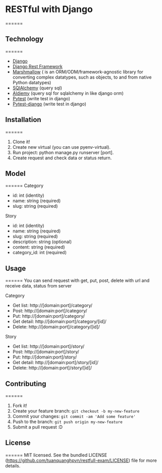 # RESTful with Django
======

## Technology
======
* [Django](https://www.djangoproject.com/)
* [Django Rest Framework](http://www.django-rest-framework.org/)
* [Marshmallow](http://marshmallow.rtfd.org) ( is an ORM/ODM/framework-agnostic library for converting complex datatypes, such as objects, to and from native Python datatypes)
* [SQlAlchemy](http://www.sqlalchemy.org/) (query sql)
* [Aldjemy](https://github.com/Deepwalker/aldjemy/) (query sql for sqlalchemy in like django orm)
* [Pytest](http://pytest.org/latest/) (write test in django)
* [Pytest-django](https://pytest-django.readthedocs.org/en/latest/) (write test in django)

## Installation
======
1. Clone it!
2. Create new virtual (you can use pyenv-virtual).
3. Run project: python manage.py runserver [port].
4. Create request and check data or status return.

## Model
======
Category
+ id: int (identity)
+ name: string (required)
+ slug: string (required)

Story
+ id: int (identity)
+ name: string (required)
+ slug: string (required)
+ description: string (optional)
+ content: string (required)
+ category_id: int (required)

## Usage
======
You can send request with get, put, post, delete with url and receive data, status from server

Category
+ Get list: http://[domain:port]/category/
+ Post: http://[domain:port]/category/
+ Put: http://[domain:port]/category/
+ Get detail: http://[domain:port]/category/[id]/
+ Delete: http://[domain:port]/category/[id]/

Story
+ Get list: http://[domain:port]/story/
+ Post: http://[domain:port]/story/
+ Put: http://[domain:port]/story/
+ Get detail: http://[domain:port]/story/[id]/
+ Delete: http://[domain:port]/story/[id]/

## Contributing
======
1. Fork it!
2. Create your feature branch: `git checkout -b my-new-feature`
3. Commit your changes: `git commit -am 'Add some feature'`
4. Push to the branch: `git push origin my-new-feature`
5. Submit a pull request :D

## License
======
MIT licensed. See the bundled LICENSE (https://github.com/tuanquanghpvn/restfull-exam/LICENSE) file for more details.
